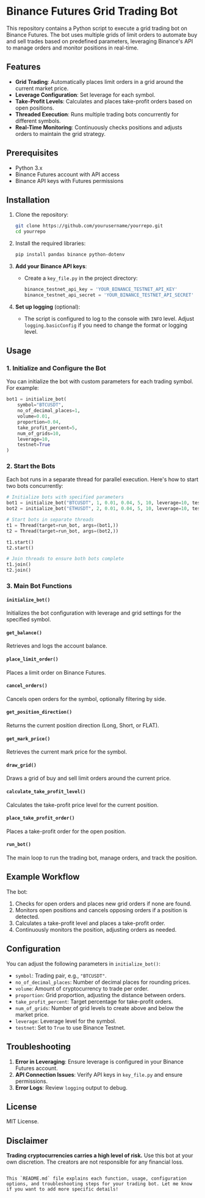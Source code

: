 # Binance Futures Grid Trading Bot

This repository contains a Python script to execute a grid trading bot on Binance Futures. The bot uses multiple grids of limit orders to automate buy and sell trades based on predefined parameters, leveraging Binance's API to manage orders and monitor positions in real-time.

## Features

- **Grid Trading**: Automatically places limit orders in a grid around the current market price.
- **Leverage Configuration**: Set leverage for each symbol.
- **Take-Profit Levels**: Calculates and places take-profit orders based on open positions.
- **Threaded Execution**: Runs multiple trading bots concurrently for different symbols.
- **Real-Time Monitoring**: Continuously checks positions and adjusts orders to maintain the grid strategy.

## Prerequisites

- Python 3.x
- Binance Futures account with API access
- Binance API keys with Futures permissions

## Installation

1. Clone the repository:
   ```bash
   git clone https://github.com/yourusername/yourrepo.git
   cd yourrepo
   ```

2. Install the required libraries:
   ```bash
   pip install pandas binance python-dotenv
   ```

3. **Add your Binance API keys**:
   - Create a `key_file.py` in the project directory:
     ```python
     binance_testnet_api_key = 'YOUR_BINANCE_TESTNET_API_KEY'
     binance_testnet_api_secret = 'YOUR_BINANCE_TESTNET_API_SECRET'
     ```

4. **Set up logging** (optional):
   - The script is configured to log to the console with `INFO` level. Adjust `logging.basicConfig` if you need to change the format or logging level.

## Usage

### 1. Initialize and Configure the Bot

You can initialize the bot with custom parameters for each trading symbol. For example:

```python
bot1 = initialize_bot(
    symbol="BTCUSDT",
    no_of_decimal_places=1,
    volume=0.01,
    proportion=0.04,
    take_profit_percent=5,
    num_of_grids=10,
    leverage=10,
    testnet=True
)
```

### 2. Start the Bots

Each bot runs in a separate thread for parallel execution. Here's how to start two bots concurrently:

```python
# Initialize bots with specified parameters
bot1 = initialize_bot("BTCUSDT", 1, 0.01, 0.04, 5, 10, leverage=10, testnet=True)
bot2 = initialize_bot("ETHUSDT", 2, 0.01, 0.04, 5, 10, leverage=10, testnet=True)

# Start bots in separate threads
t1 = Thread(target=run_bot, args=(bot1,))
t2 = Thread(target=run_bot, args=(bot2,))

t1.start()
t2.start()

# Join threads to ensure both bots complete
t1.join()
t2.join()
```

### 3. Main Bot Functions

#### `initialize_bot()`
Initializes the bot configuration with leverage and grid settings for the specified symbol.

#### `get_balance()`
Retrieves and logs the account balance.

#### `place_limit_order()`
Places a limit order on Binance Futures.

#### `cancel_orders()`
Cancels open orders for the symbol, optionally filtering by side.

#### `get_position_direction()`
Returns the current position direction (Long, Short, or FLAT).

#### `get_mark_price()`
Retrieves the current mark price for the symbol.

#### `draw_grid()`
Draws a grid of buy and sell limit orders around the current price.

#### `calculate_take_profit_level()`
Calculates the take-profit price level for the current position.

#### `place_take_profit_order()`
Places a take-profit order for the open position.

#### `run_bot()`
The main loop to run the trading bot, manage orders, and track the position.

## Example Workflow

The bot:
1. Checks for open orders and places new grid orders if none are found.
2. Monitors open positions and cancels opposing orders if a position is detected.
3. Calculates a take-profit level and places a take-profit order.
4. Continuously monitors the position, adjusting orders as needed.

## Configuration

You can adjust the following parameters in `initialize_bot()`:

- `symbol`: Trading pair, e.g., `"BTCUSDT"`.
- `no_of_decimal_places`: Number of decimal places for rounding prices.
- `volume`: Amount of cryptocurrency to trade per order.
- `proportion`: Grid proportion, adjusting the distance between orders.
- `take_profit_percent`: Target percentage for take-profit orders.
- `num_of_grids`: Number of grid levels to create above and below the market price.
- `leverage`: Leverage level for the symbol.
- `testnet`: Set to `True` to use Binance Testnet.

## Troubleshooting

1. **Error in Leveraging**: Ensure leverage is configured in your Binance Futures account.
2. **API Connection Issues**: Verify API keys in `key_file.py` and ensure permissions.
3. **Error Logs**: Review `logging` output to debug.

## License

MIT License.

## Disclaimer

**Trading cryptocurrencies carries a high level of risk.** Use this bot at your own discretion. The creators are not responsible for any financial loss.
```

This `README.md` file explains each function, usage, configuration options, and troubleshooting steps for your trading bot. Let me know if you want to add more specific details!